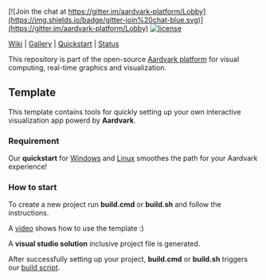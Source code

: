 [![Join the chat at https://gitter.im/aardvark-platform/Lobby](https://img.shields.io/badge/gitter-join%20chat-blue.svg)](https://gitter.im/aardvark-platform/Lobby)
[![license](https://img.shields.io/github/license/aardvark-platform/template.svg)](https://github.com/aardvark-platform/template/blob/master/LICENSE)

[Wiki](https://github.com/aardvarkplatform/aardvark.docs/wiki) | 
[Gallery](https://github.com/aardvarkplatform/aardvark.docs/wiki/Gallery) | 
[Quickstart](https://github.com/aardvarkplatform/aardvark.docs/wiki/Quickstart-Windows) | 
[Status](https://github.com/aardvarkplatform/aardvark.docs/wiki/Status)

This repository is part of the open-source [Aardvark platform](https://github.com/aardvark-platform/aardvark.docs/wiki) for visual computing, real-time graphics and visualization.

## Template

This template contains tools for quickly setting up your own interactive visualization app powerd by __Aardvark__.

### Requirement

Our **quickstart** for [Windows](https://github.com/aardvark-platform/aardvark.docs/wiki/Quickstart-Windows) and [Linux](https://github.com/aardvark-platform/aardvark.docs/wiki/Quickstart-Linux) smoothes the path for your Aardvark experience! 

### How to start

To create a new project run __build.cmd__ or __build.sh__ and follow the instructions.

A [video]([Wiki](https://github.com/aardvarkplatform/aardvark.docs/wiki) ) shows how to use the template :)

A __visual studio solution__ inclusive project file is generated.

After successfully setting up your project, __build.cmd__ or __build.sh__ triggers our [build script](https://github.com/aardvark-platform/Aardvark.Fake).
